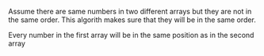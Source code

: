 Assume there are same numbers in two different arrays but they are not in the same order. This algorith makes sure that they will be in the same order.

Every number in the first array will be in the same position as in the second array
